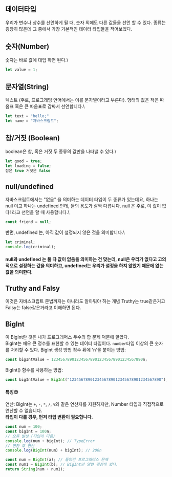 ## 데이터타입
우리가 변수나 상수를 선언하게 될 때, 숫자 외에도 다른 값들을 선언 할 수 있다. 종류는 굉장히 많은데 그 중에서 가장 기본적인 데이터 타입들을 적어보겠다.

## 숫자(Number)
숫자는 바로 값에 대입 하면 된다.\
```javascript
let value = 1;
```

## 문자열(String)
텍스트 (주로, 프로그래밍 언어에서는 이를 문자열이라고 부른다). 형태의 값은 작은 따옴표 혹은 큰 따옴표로 감싸서 선언합니다.\
```javascript
let text = "hello;"
let name = "자바스크립트";
```
## 참/거짓 (Boolean)
boolean은 참, 혹은 거짓 두 종류의 값만을 나타낼 수 있다.\
```javascript
let good = true;
let loading = false;
참은 true 거짓은 false
```
## null/undefined
자바스크립트에서는 "없음" 을 의미하는 데이터 타입이 두 종류가 있는데요, 하나는 null 이고 하나는 undefined 인데, 둘의 용도가 살짝 다릅니다.
null 은 주로, 이 값이 없다! 라고 선언을 할 때 사용합니다.\
```javascript
const friend = null;
```

반면, undefined 는, 아직 값이 설정되지 않은 것을 의미합니다.\
```javascript
let criminal;
console.log(criminal);
```
#### null과 undefined 는 둘 다 값이 없음을 의미하는 건 맞는데, null은 우리가 없다고 고의적으로 설정하는 값을 의미하고, undefined는 우리가 설정을 하지 않았기 때문에 없는 값을 의미한다.

## Truthy and Falsy
이것은 자바스크립트 문법까지는 아니라도 알아둬야 하는 개념
Truthy는 true같은거고 Falsy는 false같은거라고 이해하면 된다.

## BigInt
이 BigInt란 것은 내가 프로그래머스 두수의 합 문제 덕분에 알았다.\
BigInt는 매우 큰 정수를 표현할 수 있는 데이터 타입이다. ```number```타입 이상의 큰 숫자를 처리할 수 있다.
BigInt 생성 방법
정수 뒤에 'n'을 붙이는 방법:
```javascript
const bigIntValue = 1234567890123456789012345678901234567890n;
```
BigInt() 함수를 사용하는 방법:
```javascript
const bigIntValue = BigInt("1234567890123456789012345678901234567890");
```
#### 특징😊
연산: BigInt는 ```+```, ```-```, ```*```, ```/```, ```%```와 같은 연산자를 지원하지만, Number 타입과 직접적으로 연산할 수 없습니다.\
**타입이 다를 경우, 먼저 타입 변환이 필요합니다.**
```javascript
const num = 100;
const bigInt = 100n;
// 오류 발생 (타입이 다름)
console.log(num + bigInt); // TypeError
// 변환 후 연산
console.log(BigInt(num) + bigInt); // 200n
```
```javascript
const num = BigInt(a); // 풀었던 프로그래머스 문제
const num1 = BigInt(b); // BigInt만 알면 굉장히 쉽다.
return String(num + num1);
```